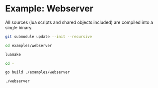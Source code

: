# Example: Webserver

All sources (lua scripts and shared objects included) are compiled into a single binary.

```bash
git submodule update --init --recursive

cd examples/webserver

luamake

cd -

go build ./examples/webserver

./webserver
```
